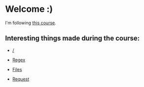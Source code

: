 # Welcome :)

I'm following [this course](https://www.udemy.com/python-complete/).

## Interesting things made during the course:
- [/](https://github.com/kammradt/udemy-complete_python/tree/master/src)

- [Regex](https://github.com/kammradt/udemy-complete_python/tree/master/src/regex)

- [Files](https://github.com/kammradt/udemy-complete_python/tree/master/src/files)

- [Request](https://github.com/kammradt/udemy-complete_python/tree/master/src/requests)

